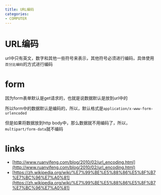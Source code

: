 ```yaml
---
title: URL编码
categories: 
- COMPUTER
---
```


# URL编码

url中只有英文，数字和其他一些符号来表示，其他符号必须进行编码，具体使用`百分比编码`的方式进行编码


# form

因为form表单默认是get请求的，也就是说数据默认是放到url中的

所以form中的数据默认是编码的，所以，默认格式是`application/x-www-form-urlencoded`

但是如果将数据放到http body中，那么数据就不用编码了，所以，`multipart/form-data`就不编码




# links

- [http://www.ruanyifeng.com/blog/2010/02/url_encoding.html](http://www.ruanyifeng.com/blog/2010/02/url_encoding.html)
- [https://zh.wikipedia.org/wiki/%E7%99%BE%E5%88%86%E5%8F%B7%E7%BC%96%E7%A0%81](https://zh.wikipedia.org/wiki/%E7%99%BE%E5%88%86%E5%8F%B7%E7%BC%96%E7%A0%81)


